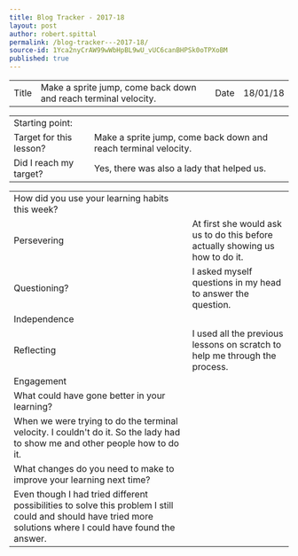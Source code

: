 ```yaml
---
title: Blog Tracker - 2017-18
layout: post
author: robert.spittal
permalink: /blog-tracker---2017-18/
source-id: 1Yca2nyCrAW99wWbHpBL9wU_vUC6canBHPSk0oTPXoBM
published: true
---
```

<table>
  <tr>
    <td>Title</td>
    <td>Make a sprite jump, come back down and reach terminal velocity.</td>
    <td>Date</td>
    <td>18/01/18</td>
  </tr>
</table>


<table>
  <tr>
    <td>Starting point:</td>
    <td></td>
  </tr>
  <tr>
    <td>Target for this lesson?</td>
    <td>Make a sprite jump, come back down and reach terminal velocity.</td>
  </tr>
  <tr>
    <td>Did I reach my target? </td>
    <td>Yes, there was also a lady that helped us.</td>
  </tr>
</table>


<table>
  <tr>
    <td>How did you use your learning habits this week?</td>
    <td></td>
  </tr>
  <tr>
    <td>Persevering</td>
    <td>At first she would ask us to do this before actually showing us how to do it.</td>
  </tr>
  <tr>
    <td>Questioning?</td>
    <td>I asked myself questions in my head to answer the question.</td>
  </tr>
  <tr>
    <td>Independence</td>
    <td></td>
  </tr>
  <tr>
    <td>Reflecting</td>
    <td>I used all the previous lessons on scratch to help me through the process.</td>
  </tr>
  <tr>
    <td>Engagement</td>
    <td></td>
  </tr>
  <tr>
    <td>What could have gone better in your learning?</td>
    <td></td>
  </tr>
  <tr>
    <td>When we were trying to do the terminal velocity. I couldn't do it. So the lady had to show me and other people how to do it.</td>
    <td></td>
  </tr>
  <tr>
    <td>What changes do you need to make to improve your learning next time?</td>
    <td></td>
  </tr>
  <tr>
    <td>Even though I had tried different possibilities to solve this problem I still could and should have tried more solutions where I could have found the answer.</td>
    <td></td>
  </tr>
</table>


